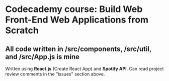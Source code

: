 # Codecademy course: Build Web Front-End Web Applications from Scratch
## All code written in /src/components, /src/util, and /src/App.js is mine

Written using **React.js** (Create React App) and **Spotify API**. Can read project review comments in the "issues" section above.
